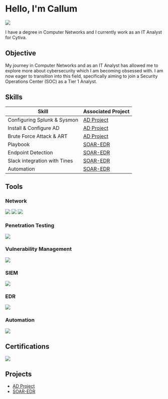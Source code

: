 
# Hello, I'm Callum
<a href="www.linkedin.com/in/callum-thorpe"><img src="https://img.shields.io/badge/-LinkedIn-0072b1?&style=for-the-badge&logo=linkedin&logoColor=white" /></a>

I have a degree in Computer Networks and I currently work as an IT Analyst for Cytiva.

## Objective

My journey in Computer Networks and as an IT Analyst has allowed me to explore more about cybersecurity which I am becoming obsessed with. I am now eager to transition into this field, specifically aiming to join a Security Operations Center (SOC) as a Tier 1 Analyst.

## Skills

| Skill                                         | Associated Project         |
|-----------------------------------------------|----------------------------|
| Configuring Splunk & Sysmon                   | <a href="https://github.com/CRT-3005/AD-Project/tree/main"> AD Project </a>|
| Install & Configure AD                        | <a href="https://github.com/CRT-3005/AD-Project/tree/main"> AD Project </a>|
| Brute Force Attack & ART                      | <a href="https://github.com/CRT-3005/AD-Project/tree/main"> AD Project </a>|
| Playbook                                      | <a href="https://github.com/CRT-3005/SOAR-EDR"> SOAR-EDR </a>|
| Endpoint Detection                            | <a href="https://github.com/CRT-3005/SOAR-EDR"> SOAR-EDR </a>|
| Slack integration with Tines                  | <a href="https://github.com/CRT-3005/SOAR-EDR"> SOAR-EDR </a>|
| Automation                                    | <a href="https://github.com/CRT-3005/SOAR-EDR"> SOAR-EDR </a>|

## Tools
### Network
<div>
    <img src="https://img.shields.io/badge/-Wireshark-1679A7?&style=for-the-badge&logo=Wireshark&logoColor=white" />
    <img src="https://img.shields.io/badge/-SolarWinds-FFA500?&style=for-the-badge&logo=SolarWinds&logoColor=white" />
    <img src="https://img.shields.io/badge/-Cisco%20Identity%20Services%20Engine-1679A7?&style=for-the-badge&logo=Cisco&logoColor=white" />
</div>

### Penetration Testing
<div>
    <img src="https://img.shields.io/badge/-Kali-FFFFFF?&style=for-the-badge&logo=Kali&logoColor=black" />
</div>

### Vulnerability Management
<div>
    <img src="https://img.shields.io/badge/-Rapid7-FF8C00?&style=for-the-badge&logo=Rapid7&logoColor=white" />
</div>

### SIEM
<div>
    <img src="https://img.shields.io/badge/-Splunk-000000?&style=for-the-badge&logo=Splunk&logoColor=white" />
</div>

### EDR
<div>
    <img src="https://img.shields.io/badge/-LimaCharlie-808080?&style=for-the-badge&logo=LimaCharlie&logoColor=white" />
</div>

### Automation
<div>
    <img src="https://img.shields.io/badge/-Tines-800080?&style=for-the-badge&logo=Tines&logoColor=white" />
</div>

## Certifications
<div>
<img src="https://img.shields.io/badge/-Security%2B-FF0000?&style=for-the-badge&logo=CompTIA&logoColor=white" />
</div>

## Projects
- <a href="https://github.com/CRT-3005/AD-Project/tree/main"> AD Project </a>
- <a href="https://github.com/CRT-3005/SOAR-EDR"> SOAR-EDR </a>
